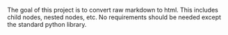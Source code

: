 The goal of this project is to convert raw markdown to html. This includes child nodes, nested nodes, etc. No requirements should be needed except the standard python library. 
